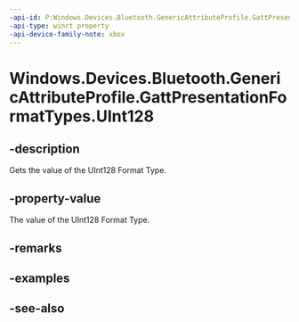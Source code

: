 ```yaml
---
-api-id: P:Windows.Devices.Bluetooth.GenericAttributeProfile.GattPresentationFormatTypes.UInt128
-api-type: winrt property
-api-device-family-note: xbox
---
```


<!-- Property syntax
public byte UInt128 { get; }
-->

# Windows.Devices.Bluetooth.GenericAttributeProfile.GattPresentationFormatTypes.UInt128

## -description
Gets the value of the UInt128 Format Type.

## -property-value
The value of the UInt128 Format Type.

## -remarks

## -examples

## -see-also
